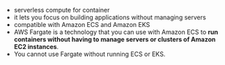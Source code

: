 - serverless compute for container
- it lets you focus on building applications without managing servers
- compatible with Amazon ECS and Amazon EKS
- AWS Fargate is a technology that you can use with Amazon ECS to **run containers without having to manage servers or clusters of Amazon EC2 instances**.
- You cannot use Fargate without running ECS or EKS.